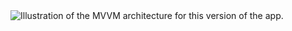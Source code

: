 <img src="https://raw.githubusercontent.com/allefsousa/BooksMvvm/master/mvv.png" alt="Illustration of the MVVM architecture for this version of the app."/>
